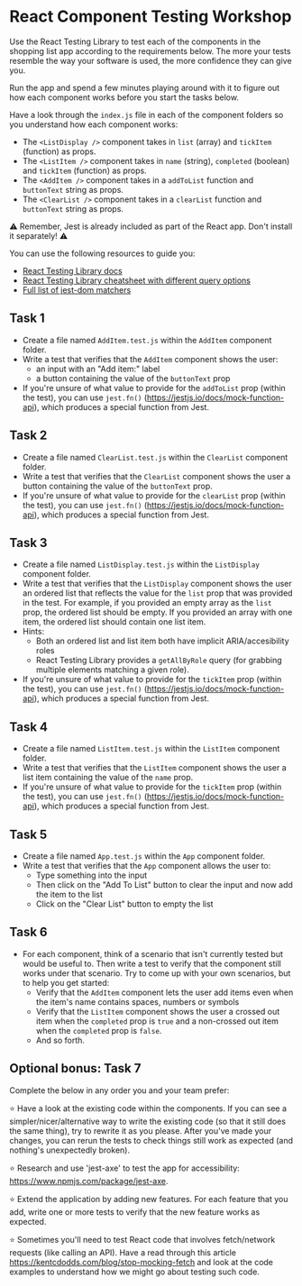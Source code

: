 # React Component Testing Workshop

Use the React Testing Library to test each of the components in the shopping list app according to the requirements below. The more your tests resemble the way your software is used, the more confidence they can give you.

Run the app and spend a few minutes playing around with it to figure out how each component works before you start the tasks below.

Have a look through the `index.js` file in each of the component folders so you understand how each component works:

- The `<ListDisplay />` component takes in `list` (array) and `tickItem` (function) as props.
- The `<ListItem />` component takes in `name` (string), `completed` (boolean) and `tickItem` (function) as props.
- The `<AddItem />` component takes in a `addToList` function and `buttonText` string as props.
- The `<ClearList />` component takes in a `clearList` function and `buttonText` string as props.

⚠️ Remember, Jest is already included as part of the React app. Don't install it separately! ⚠️

You can use the following resources to guide you:

- [React Testing Library docs](https://testing-library.com/docs/react-testing-library/intro/)
- [React Testing Library cheatsheet with different query options](https://testing-library.com/docs/react-testing-library/cheatsheet)
- [Full list of jest-dom matchers](https://github.com/testing-library/jest-dom)

## Task 1

- Create a file named `AddItem.test.js` within the `AddItem` component folder.
- Write a test that verifies that the `AddItem` component shows the user:
  - an input with an "Add item:" label
  - a button containing the value of the `buttonText` prop
- If you're unsure of what value to provide for the `addToList` prop (within the test), you can use `jest.fn()` (https://jestjs.io/docs/mock-function-api), which produces a special function from Jest.

## Task 2

- Create a file named `ClearList.test.js` within the `ClearList` component folder.
- Write a test that verifies that the `ClearList` component shows the user a button containing the value of the `buttonText` prop.
- If you're unsure of what value to provide for the `clearList` prop (within the test), you can use `jest.fn()` (https://jestjs.io/docs/mock-function-api), which produces a special function from Jest.

## Task 3

- Create a file named `ListDisplay.test.js` within the `ListDisplay` component folder.
- Write a test that verifies that the `ListDisplay` component shows the user an ordered list that reflects the value for the `list` prop that was provided in the test. For example, if you provided an empty array as the `list` prop, the ordered list should be empty. If you provided an array with one item, the ordered list should contain one list item.
- Hints:
  - Both an ordered list and list item both have implicit ARIA/accesibility roles
  - React Testing Library provides a `getAllByRole` query (for grabbing multiple elements matching a given role).
- If you're unsure of what value to provide for the `tickItem` prop (within the test), you can use `jest.fn()` (https://jestjs.io/docs/mock-function-api), which produces a special function from Jest.

## Task 4

- Create a file named `ListItem.test.js` within the `ListItem` component folder.
- Write a test that verifies that the `ListItem` component shows the user a list item containing the value of the `name` prop.
- If you're unsure of what value to provide for the `tickItem` prop (within the test), you can use `jest.fn()` (https://jestjs.io/docs/mock-function-api), which produces a special function from Jest.

## Task 5

- Create a file named `App.test.js` within the `App` component folder.
- Write a test that verifies that the `App` component allows the user to:
  - Type something into the input
  - Then click on the "Add To List" button to clear the input and now add the item to the list
  - Click on the "Clear List" button to empty the list

## Task 6

- For each component, think of a scenario that isn't currently tested but would be useful to. Then write a test to verify that the component still works under that scenario. Try to come up with your own scenarios, but to help you get started:
  - Verify that the `AddItem` component lets the user add items even when the item's name contains spaces, numbers or symbols
  - Verify that the `ListItem` component shows the user a crossed out item when the `completed` prop is `true` and a non-crossed out item when the `completed` prop is `false`.
  - And so forth.

## Optional bonus: Task 7

Complete the below in any order you and your team prefer:

⭐ Have a look at the existing code within the components. If you can see a simpler/nicer/alternative way to write the existing code (so that it still does the same thing), try to rewrite it as you please. After you've made your changes, you can rerun the tests to check things still work as expected (and nothing's unexpectedly broken).

⭐ Research and use 'jest-axe' to test the app for accessibility: https://www.npmjs.com/package/jest-axe.

⭐ Extend the application by adding new features. For each feature that you add, write one or more tests to verify that the new feature works as expected.

⭐ Sometimes you'll need to test React code that involves fetch/network requests (like calling an API). Have a read through this article https://kentcdodds.com/blog/stop-mocking-fetch and look at the code examples to understand how we might go about testing such code.
